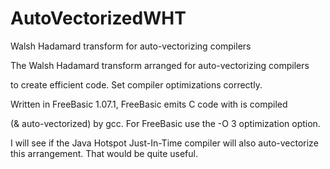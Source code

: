 # AutoVectorizedWHT
Walsh Hadamard transform for auto-vectorizing compilers

The Walsh Hadamard transform arranged for auto-vectorizing compilers

to create efficient code. Set compiler optimizations correctly.

Written in FreeBasic 1.07.1, FreeBasic emits C code with is compiled

(& auto-vectorized) by gcc.  For FreeBasic use the -O 3 optimization option. 

I will see if the Java Hotspot Just-In-Time compiler will also auto-vectorize this arrangement.
That would be quite useful.
